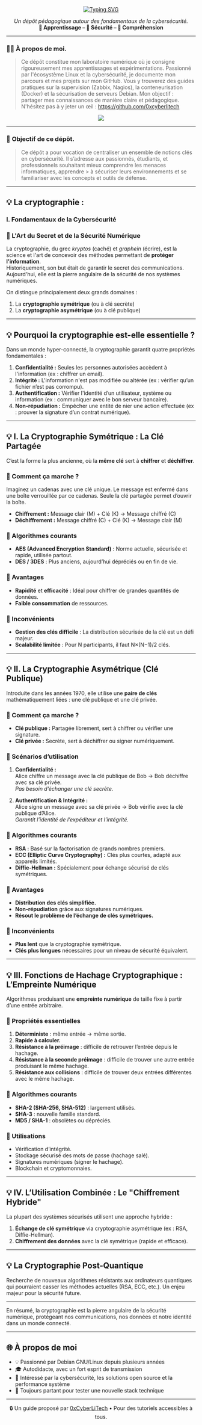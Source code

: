 <div align="center">

<a href="https://github.com/0xCyberLiTech">
  <img src="https://readme-typing-svg.herokuapp.com?font=Fira+Code&size=32&pause=1000&color=33FF33&center=true&vCenter=true&width=1000&lines=CRYPTOGRAPHIE+%26+CYBERSÉCURITÉ;Chiffrement+•+Hachage+•+Authentification;Comprendre+les+bases+pour+mieux+protéger" alt="Typing SVG" />
</a>

<p align="center">
  <em>Un dépôt pédagogique autour des fondamentaux de la cybersécurité.</em><br>
  <b>📘 Apprentissage – 🔐 Sécurité – 🧠 Compréhension</b>
</p>

</div>

---

### 👨‍💻 **À propos de moi.**

> Ce dépôt constitue mon laboratoire numérique où je consigne rigoureusement mes apprentissages et expérimentations.
> Passionné par l'écosystème Linux et la cybersécurité, je documente mon parcours et mes projets sur mon GitHub.
> Vous y trouverez des guides pratiques sur la supervision (Zabbix, Nagios), la conteneurisation (Docker) et la sécurisation de serveurs Debian.
> Mon objectif : partager mes connaissances de manière claire et pédagogique.
> N'hésitez pas à y jeter un œil : https://github.com/0xcyberlitech

<p align="center">
  <a href="https://skillicons.dev">
    <img src="https://skillicons.dev/icons?i=linux,debian,bash,docker,nginx,grafana,prometheus,git,vim" />
  </a>
</p>

---

### 🎯 **Objectif de ce dépôt.**

> Ce dépôt a pour vocation de centraliser un ensemble de notions clés en cybersécurité. Il s’adresse aux passionnés, étudiants, et professionnels souhaitant mieux comprendre les menaces informatiques, apprendre  > à sécuriser leurs environnements et se familiariser avec les concepts et outils de défense.

---

## 💡 **La cryptographie :**

### I. Fondamentaux de la Cybersécurité

### 👋 L'Art du Secret et de la Sécurité Numérique

La cryptographie, du grec *kryptos* (caché) et *graphein* (écrire), est la science et l'art de concevoir des méthodes permettant de **protéger l'information**.  
Historiquement, son but était de garantir le secret des communications. Aujourd'hui, elle est la pierre angulaire de la sécurité de nos systèmes numériques.

On distingue principalement deux grands domaines :  
1. La **cryptographie symétrique** (ou à clé secrète)  
2. La **cryptographie asymétrique** (ou à clé publique)

---

## 💡 Pourquoi la cryptographie est-elle essentielle ?

Dans un monde hyper-connecté, la cryptographie garantit quatre propriétés fondamentales :

1. **Confidentialité :** Seules les personnes autorisées accèdent à l'information (ex : chiffrer un email).  
2. **Intégrité :** L'information n'est pas modifiée ou altérée (ex : vérifier qu’un fichier n’est pas corrompu).  
3. **Authentification :** Vérifier l'identité d’un utilisateur, système ou information (ex : communiquer avec le bon serveur bancaire).  
4. **Non-répudiation :** Empêcher une entité de nier une action effectuée (ex : prouver la signature d’un contrat numérique).

---

## 💡 I. La Cryptographie Symétrique : La Clé Partagée

C’est la forme la plus ancienne, où la **même clé** sert à **chiffrer** et **déchiffrer**.

### 👋 Comment ça marche ?

Imaginez un cadenas avec une clé unique. Le message est enfermé dans une boîte verrouillée par ce cadenas. Seule la clé partagée permet d’ouvrir la boîte.

- **Chiffrement :** Message clair (M) + Clé (K) → Message chiffré (C)  
- **Déchiffrement :** Message chiffré (C) + Clé (K) → Message clair (M)

### 👋 Algorithmes courants

- **AES (Advanced Encryption Standard)** : Norme actuelle, sécurisée et rapide, utilisée partout.  
- **DES / 3DES** : Plus anciens, aujourd’hui dépréciés ou en fin de vie.

### 👋 Avantages

- **Rapidité** et **efficacité** : Idéal pour chiffrer de grandes quantités de données.  
- **Faible consommation** de ressources.

### 👋 Inconvénients

- **Gestion des clés difficile** : La distribution sécurisée de la clé est un défi majeur.  
- **Scalabilité limitée** : Pour N participants, il faut N×(N−1)/2 clés.

---

## 💡 II. La Cryptographie Asymétrique (Clé Publique)

Introduite dans les années 1970, elle utilise une **paire de clés** mathématiquement liées : une clé publique et une clé privée.

### 👋 Comment ça marche ?

- **Clé publique :** Partagée librement, sert à chiffrer ou vérifier une signature.  
- **Clé privée :** Secrète, sert à déchiffrer ou signer numériquement.

### 👋 Scénarios d’utilisation

1. **Confidentialité :**  
   Alice chiffre un message avec la clé publique de Bob → Bob déchiffre avec sa clé privée.  
   *Pas besoin d’échanger une clé secrète.*

2. **Authentification & Intégrité :**  
   Alice signe un message avec sa clé privée → Bob vérifie avec la clé publique d’Alice.  
   *Garantit l’identité de l’expéditeur et l’intégrité.*

### 👋 Algorithmes courants

- **RSA :** Basé sur la factorisation de grands nombres premiers.  
- **ECC (Elliptic Curve Cryptography) :** Clés plus courtes, adapté aux appareils limités.  
- **Diffie-Hellman :** Spécialement pour échange sécurisé de clés symétriques.

### 👋 Avantages

- **Distribution des clés simplifiée.**  
- **Non-répudiation** grâce aux signatures numériques.  
- **Résout le problème de l’échange de clés symétriques.**

### 👋 Inconvénients

- **Plus lent** que la cryptographie symétrique.  
- **Clés plus longues** nécessaires pour un niveau de sécurité équivalent.

---

## 💡 III. Fonctions de Hachage Cryptographique : L’Empreinte Numérique

Algorithmes produisant une **empreinte numérique** de taille fixe à partir d’une entrée arbitraire.

### 👋 Propriétés essentielles

1. **Déterministe** : même entrée → même sortie.  
2. **Rapide à calculer.**  
3. **Résistance à la préimage** : difficile de retrouver l’entrée depuis le hachage.  
4. **Résistance à la seconde préimage** : difficile de trouver une autre entrée produisant le même hachage.  
5. **Résistance aux collisions** : difficile de trouver deux entrées différentes avec le même hachage.

### 👋 Algorithmes courants

- **SHA-2 (SHA-256, SHA-512)** : largement utilisés.  
- **SHA-3** : nouvelle famille standard.  
- **MD5 / SHA-1** : obsolètes ou dépréciés.

### 👋 Utilisations

- Vérification d’intégrité.  
- Stockage sécurisé des mots de passe (hachage salé).  
- Signatures numériques (signer le hachage).  
- Blockchain et cryptomonnaies.

---

## 💡 IV. L’Utilisation Combinée : Le "Chiffrement Hybride"

La plupart des systèmes sécurisés utilisent une approche hybride :

1. **Échange de clé symétrique** via cryptographie asymétrique (ex : RSA, Diffie-Hellman).  
2. **Chiffrement des données** avec la clé symétrique (rapide et efficace).

---

## 💡 La Cryptographie Post-Quantique

Recherche de nouveaux algorithmes résistants aux ordinateurs quantiques qui pourraient casser les méthodes actuelles (RSA, ECC, etc.). Un enjeu majeur pour la sécurité future.

---

En résumé, la cryptographie est la pierre angulaire de la sécurité numérique, protégeant nos communications, nos données et notre identité dans un monde connecté.

---

## 🌐 À propos de moi

- 💡 Passionné par Debian GNU/Linux depuis plusieurs années  
- 🎓 Autodidacte, avec un fort esprit de transmission  
- 🔐 Intéressé par la cybersécurité, les solutions open source et la performance système  
- 🧪 Toujours partant pour tester une nouvelle stack technique

---

<p align="center">
  🔒 Un guide proposé par <a href="https://github.com/0xCyberLiTech">0xCyberLiTech</a> • Pour des tutoriels accessibles à tous.
</p>
